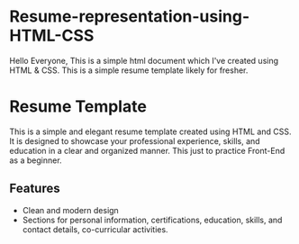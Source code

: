 # Resume-representation-using-HTML-CSS
Hello Everyone,
This is a simple html document which I've created using HTML &  CSS. This is a simple resume template likely for fresher.   

# Resume Template

This is a simple and elegant resume template created using HTML and CSS. It is designed to showcase your professional experience, skills, and education in a clear and organized manner. This just to practice Front-End as a beginner.

## Features

- Clean and modern design
- Sections for personal information, certifications, education, skills, and contact details, co-curricular activities.
